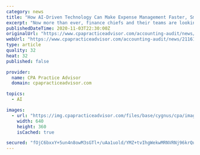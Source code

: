 ```yaml
---
category: news
title: "How AI-Driven Technology Can Make Expense Management Faster, Smarter, and Easier"
excerpt: "Now more than ever, finance chiefs and their teams are looking to technology to redefine finance management, freeing up time from manual tasks to focus greater attention on analytical matters. Yet, given the vast array of existing and emerging"
publishedDateTime: 2020-11-03T22:30:00Z
originalUrl: "https://www.cpapracticeadvisor.com/accounting-audit/news/21161227/how-aidriven-technology-can-make-expense-management-faster-smarter-and-easier"
webUrl: "https://www.cpapracticeadvisor.com/accounting-audit/news/21161227/how-aidriven-technology-can-make-expense-management-faster-smarter-and-easier"
type: article
quality: 32
heat: 32
published: false

provider:
  name: CPA Practice Advisor
  domain: cpapracticeadvisor.com

topics:
  - AI

images:
  - url: "https://img.cpapracticeadvisor.com/files/base/cygnus/cpa/image/2020/11/Automation_technology__.5558c5b706074.5fa1d95c0ccd0.png?auto=format&fit=max&w=1200"
    width: 640
    height: 360
    isCached: true

secured: "fOjC6bxxY+5un4n8owM3sGTl+/uAa1uold/YMZ+tvIhgWekwMRNVRNj96krQuNXy+8nZD4D6g/4Z/sxj2y0SkxIYiULiMtGbpyey5TLE9xECTfcRcJAcnSEhbkO+PAhuiGhLIXtm31En5i10vOYEDLrLC58uqlLeSe4G2/cB57bkRcASlNrtKoBQU++Q3vYaWkouLIlWTm7dwLM/HODNKugHYcuJCXHdgDLIaZ/tyJr7uDsF2wI11Kcw3QY1rvyWlrAnZcdZPvR/qNzPbeDD031g9KnL3+uCZvXRumXrkA62eJcmB4Zqr6b1Lz5LfszVCBzUWPk38/5YxwNBznxxGsxPn5XYDj4eljKsZWS1N2U=;ijocsNH0Nw7qzBbPqchKUQ=="
---
```


